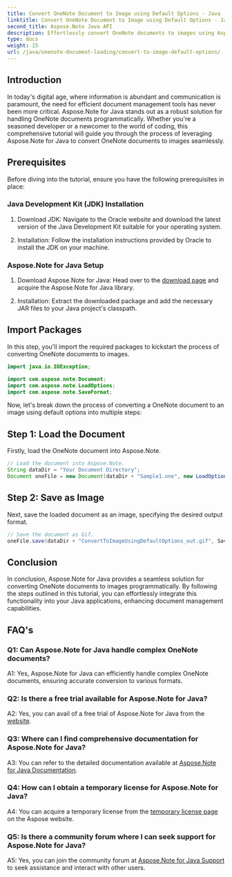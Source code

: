 ```yaml
---
title: Convert OneNote Document to Image using Default Options - Java
linktitle: Convert OneNote Document to Image using Default Options - Java
second_title: Aspose.Note Java API
description: Effortlessly convert OneNote documents to images using Aspose.Note for Java. Follow this step-by-step tutorial for seamless integration.
type: docs
weight: 15
url: /java/onenote-document-loading/convert-to-image-default-options/
---
```

## Introduction

In today's digital age, where information is abundant and communication is paramount, the need for efficient document management tools has never been more critical. Aspose.Note for Java stands out as a robust solution for handling OneNote documents programmatically. Whether you're a seasoned developer or a newcomer to the world of coding, this comprehensive tutorial will guide you through the process of leveraging Aspose.Note for Java to convert OneNote documents to images seamlessly.

## Prerequisites

Before diving into the tutorial, ensure you have the following prerequisites in place:

### Java Development Kit (JDK) Installation

1. Download JDK: Navigate to the Oracle website and download the latest version of the Java Development Kit suitable for your operating system.
   
2. Installation: Follow the installation instructions provided by Oracle to install the JDK on your machine.

### Aspose.Note for Java Setup

1. Download Aspose.Note for Java: Head over to the [download page](https://releases.aspose.com/note/java/) and acquire the Aspose.Note for Java library.
   
2. Installation: Extract the downloaded package and add the necessary JAR files to your Java project's classpath.

## Import Packages

In this step, you'll import the required packages to kickstart the process of converting OneNote documents to images.

```java
import java.io.IOException;

import com.aspose.note.Document;
import com.aspose.note.LoadOptions;
import com.aspose.note.SaveFormat;
```

Now, let's break down the process of converting a OneNote document to an image using default options into multiple steps:

## Step 1: Load the Document

Firstly, load the OneNote document into Aspose.Note.

```java
// Load the document into Aspose.Note.
String dataDir = "Your Document Directory";
Document oneFile = new Document(dataDir + "Sample1.one", new LoadOptions());
```

## Step 2: Save as Image

Next, save the loaded document as an image, specifying the desired output format.

```java
// Save the document as Gif.
oneFile.save(dataDir + "ConvertToImageUsingDefaultOptions_out.gif", SaveFormat.Gif);
```

## Conclusion

In conclusion, Aspose.Note for Java provides a seamless solution for converting OneNote documents to images programmatically. By following the steps outlined in this tutorial, you can effortlessly integrate this functionality into your Java applications, enhancing document management capabilities.

## FAQ's

### Q1: Can Aspose.Note for Java handle complex OneNote documents?

A1: Yes, Aspose.Note for Java can efficiently handle complex OneNote documents, ensuring accurate conversion to various formats.

### Q2: Is there a free trial available for Aspose.Note for Java?

A2: Yes, you can avail of a free trial of Aspose.Note for Java from the [website](https://releases.aspose.com/).

### Q3: Where can I find comprehensive documentation for Aspose.Note for Java?

A3: You can refer to the detailed documentation available at [Aspose.Note for Java Documentation](https://reference.aspose.com/note/java/).

### Q4: How can I obtain a temporary license for Aspose.Note for Java?

A4: You can acquire a temporary license from the [temporary license page](https://purchase.aspose.com/temporary-license/) on the Aspose website.

### Q5: Is there a community forum where I can seek support for Aspose.Note for Java?

A5: Yes, you can join the community forum at [Aspose.Note for Java Support](https://forum.aspose.com/c/note/28) to seek assistance and interact with other users.
